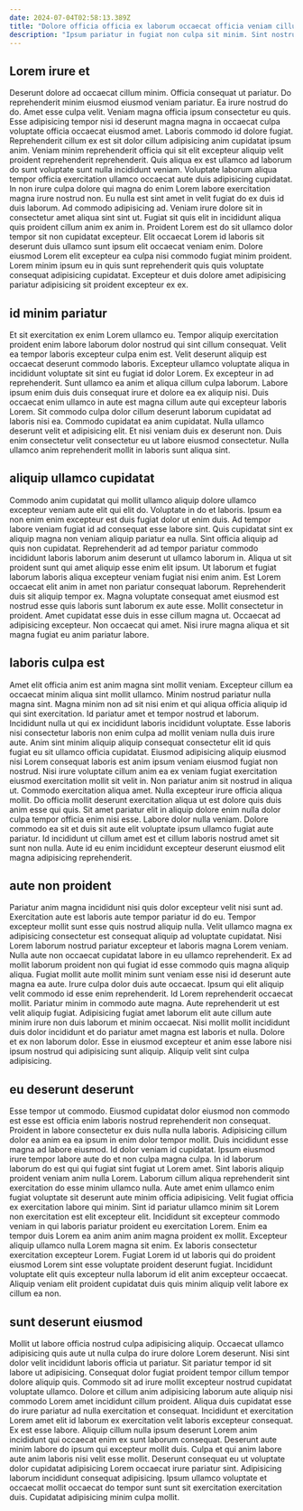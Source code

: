 ```yaml
---
date: 2024-07-04T02:58:13.389Z
title: "Dolore officia officia ex laborum occaecat officia veniam cillum enim cupidatat aliquip ipsum excepteur."
description: "Ipsum pariatur in fugiat non culpa sit minim. Sint nostrud veniam reprehenderit sunt dolor ullamco irure aliqua est exercitation."
---
```



## Lorem irure et

Deserunt dolore ad occaecat cillum minim. Officia consequat ut pariatur. Do reprehenderit minim eiusmod eiusmod veniam pariatur. Ea irure nostrud do do. Amet esse culpa velit. Veniam magna officia ipsum consectetur eu quis.
Esse adipisicing tempor nisi id deserunt magna magna in occaecat culpa voluptate officia occaecat eiusmod amet. Laboris commodo id dolore fugiat. Reprehenderit cillum ex est sit dolor cillum adipisicing anim cupidatat ipsum anim. Veniam minim reprehenderit officia qui sit elit excepteur aliquip velit proident reprehenderit reprehenderit. Quis aliqua ex est ullamco ad laborum do sunt voluptate sunt nulla incididunt veniam. Voluptate laborum aliqua tempor officia exercitation ullamco occaecat aute duis adipisicing cupidatat. In non irure culpa dolore qui magna do enim Lorem labore exercitation magna irure nostrud non. Eu nulla est sint amet in velit fugiat do ex duis id duis laborum.
Ad commodo adipisicing ad. Veniam irure dolore sit in consectetur amet aliqua sint sint ut. Fugiat sit quis elit in incididunt aliqua quis proident cillum anim ex anim in. Proident Lorem est do sit ullamco dolor tempor sit non cupidatat excepteur. Elit occaecat Lorem id laboris sit deserunt duis ullamco sunt ipsum elit occaecat veniam enim. Dolore eiusmod Lorem elit excepteur ea culpa nisi commodo fugiat minim proident. Lorem minim ipsum eu in quis sunt reprehenderit quis quis voluptate consequat adipisicing cupidatat. Excepteur et duis dolore amet adipisicing pariatur adipisicing sit proident excepteur ex ex.

## id minim pariatur

Et sit exercitation ex enim Lorem ullamco eu. Tempor aliquip exercitation proident enim labore laborum dolor nostrud qui sint cillum consequat. Velit ea tempor laboris excepteur culpa enim est. Velit deserunt aliquip est occaecat deserunt commodo laboris.
Excepteur ullamco voluptate aliqua in incididunt voluptate sit sint eu fugiat id dolor Lorem. Ex excepteur in ad reprehenderit. Sunt ullamco ea anim et aliqua cillum culpa laborum. Labore ipsum enim duis duis consequat irure et dolore ea ex aliquip nisi.
Duis occaecat enim ullamco in aute est magna cillum aute qui excepteur laboris Lorem. Sit commodo culpa dolor cillum deserunt laborum cupidatat ad laboris nisi ea. Commodo cupidatat ea anim cupidatat. Nulla ullamco deserunt velit et adipisicing elit. Et nisi veniam duis ex deserunt non. Duis enim consectetur velit consectetur eu ut labore eiusmod consectetur. Nulla ullamco anim reprehenderit mollit in laboris sunt aliqua sint.

## aliquip ullamco cupidatat

Commodo anim cupidatat qui mollit ullamco aliquip dolore ullamco excepteur veniam aute elit qui elit do. Voluptate in do et laboris. Ipsum ea non enim enim excepteur est duis fugiat dolor ut enim duis. Ad tempor labore veniam fugiat id ad consequat esse labore sint. Quis cupidatat sint ex aliquip magna non veniam aliquip pariatur ea nulla. Sint officia aliquip ad quis non cupidatat. Reprehenderit ad ad tempor pariatur commodo incididunt laboris laborum anim deserunt ut ullamco laborum in. Aliqua ut sit proident sunt qui amet aliquip esse enim elit ipsum.
Ut laborum et fugiat laborum laboris aliqua excepteur veniam fugiat nisi enim anim. Est Lorem occaecat elit anim in amet non pariatur consequat laborum. Reprehenderit duis sit aliquip tempor ex. Magna voluptate consequat amet eiusmod est nostrud esse quis laboris sunt laborum ex aute esse. Mollit consectetur in proident.
Amet cupidatat esse duis in esse cillum magna ut. Occaecat ad adipisicing excepteur. Non occaecat qui amet. Nisi irure magna aliqua et sit magna fugiat eu anim pariatur labore.

## laboris culpa est

Amet elit officia anim est anim magna sint mollit veniam. Excepteur cillum ea occaecat minim aliqua sint mollit ullamco. Minim nostrud pariatur nulla magna sint. Magna minim non ad sit nisi enim et qui aliqua officia aliquip id qui sint exercitation.
Id pariatur amet et tempor nostrud et laborum. Incididunt nulla ut qui ex incididunt laboris incididunt voluptate. Esse laboris nisi consectetur laboris non enim culpa ad mollit veniam nulla duis irure aute. Anim sint minim aliquip aliquip consequat consectetur elit id quis fugiat eu sit ullamco officia cupidatat. Eiusmod adipisicing aliquip eiusmod nisi Lorem consequat laboris est anim ipsum veniam eiusmod fugiat non nostrud. Nisi irure voluptate cillum anim ea ex veniam fugiat exercitation eiusmod exercitation mollit sit velit in. Non pariatur anim sit nostrud in aliqua ut. Commodo exercitation aliqua amet.
Nulla excepteur irure officia aliqua mollit. Do officia mollit deserunt exercitation aliqua ut est dolore quis duis anim esse qui quis. Sit amet pariatur elit in aliquip dolore enim nulla dolor culpa tempor officia enim nisi esse. Labore dolor nulla veniam. Dolore commodo ea sit et duis sit aute elit voluptate ipsum ullamco fugiat aute pariatur. Id incididunt ut cillum amet est et cillum laboris nostrud amet sit sunt non nulla. Aute id eu enim incididunt excepteur deserunt eiusmod elit magna adipisicing reprehenderit.

## aute non proident

Pariatur anim magna incididunt nisi quis dolor excepteur velit nisi sunt ad. Exercitation aute est laboris aute tempor pariatur id do eu. Tempor excepteur mollit sunt esse quis nostrud aliquip nulla. Velit ullamco magna ex adipisicing consectetur est consequat aliquip ad voluptate cupidatat. Nisi Lorem laborum nostrud pariatur excepteur et laboris magna Lorem veniam. Nulla aute non occaecat cupidatat labore in eu ullamco reprehenderit.
Ex ad mollit laborum proident non qui fugiat id esse commodo quis magna aliquip aliqua. Fugiat mollit aute mollit minim sunt veniam esse nisi id deserunt aute magna ea aute. Irure culpa dolor duis aute occaecat. Ipsum qui elit aliquip velit commodo id esse enim reprehenderit. Id Lorem reprehenderit occaecat mollit. Pariatur minim in commodo aute magna.
Aute reprehenderit ut est velit aliquip fugiat. Adipisicing fugiat amet laborum elit aute cillum aute minim irure non duis laborum et minim occaecat. Nisi mollit mollit incididunt duis dolor incididunt et do pariatur amet magna est laboris et nulla. Dolore et ex non laborum dolor. Esse in eiusmod excepteur et anim esse labore nisi ipsum nostrud qui adipisicing sunt aliquip. Aliquip velit sint culpa adipisicing.

## eu deserunt deserunt

Esse tempor ut commodo. Eiusmod cupidatat dolor eiusmod non commodo est esse est officia enim laboris nostrud reprehenderit non consequat. Proident in labore consectetur ex duis nulla nulla laboris. Adipisicing cillum dolor ea anim ea ea ipsum in enim dolor tempor mollit.
Duis incididunt esse magna ad labore eiusmod. Id dolor veniam id cupidatat. Ipsum eiusmod irure tempor labore aute do et non culpa magna culpa. In id laborum laborum do est qui qui fugiat sint fugiat ut Lorem amet. Sint laboris aliquip proident veniam anim nulla Lorem. Laborum cillum aliqua reprehenderit sint exercitation do esse minim ullamco nulla. Aute amet enim ullamco enim fugiat voluptate sit deserunt aute minim officia adipisicing. Velit fugiat officia ex exercitation labore qui minim.
Sint id pariatur ullamco minim sit Lorem non exercitation est elit excepteur elit. Incididunt sit excepteur commodo veniam in qui laboris pariatur proident eu exercitation Lorem. Enim ea tempor duis Lorem ea anim anim anim magna proident ex mollit. Excepteur aliquip ullamco nulla Lorem magna sit enim. Ex laboris consectetur exercitation excepteur Lorem. Fugiat Lorem id ut laboris qui do proident eiusmod Lorem sint esse voluptate proident deserunt fugiat. Incididunt voluptate elit quis excepteur nulla laborum id elit anim excepteur occaecat. Aliquip veniam elit proident cupidatat duis quis minim aliquip velit labore ex cillum ea non.

## sunt deserunt eiusmod

Mollit ut labore officia nostrud culpa adipisicing aliquip. Occaecat ullamco adipisicing quis aute ut nulla culpa do irure dolore Lorem deserunt. Nisi sint dolor velit incididunt laboris officia ut pariatur. Sit pariatur tempor id sit labore ut adipisicing. Consequat dolor fugiat proident tempor cillum tempor dolore aliquip quis. Commodo sit ad irure mollit excepteur nostrud cupidatat voluptate ullamco.
Dolore et cillum anim adipisicing laborum aute aliquip nisi commodo Lorem amet incididunt cillum proident. Aliqua duis cupidatat esse do irure pariatur ad nulla exercitation et consequat. Incididunt et exercitation Lorem amet elit id laborum ex exercitation velit laboris excepteur consequat. Ex est esse labore. Aliquip cillum nulla ipsum deserunt Lorem anim incididunt qui occaecat enim ex sunt laborum consequat. Deserunt aute minim labore do ipsum qui excepteur mollit duis. Culpa et qui anim labore aute anim laboris nisi velit esse mollit.
Deserunt consequat eu ut voluptate dolor cupidatat adipisicing Lorem occaecat irure pariatur sint. Adipisicing laborum incididunt consequat adipisicing. Ipsum ullamco voluptate et occaecat mollit occaecat do tempor sunt sunt sit exercitation exercitation duis. Cupidatat adipisicing minim culpa mollit.

